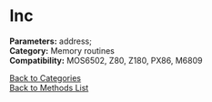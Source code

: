 # Inc

**Parameters:** address;  
**Category:** Memory routines  
**Compatibility:** MOS6502, Z80, Z180, PX86, M6809  


[Back to Categories](../categories/memory_routines.md)  
[Back to Methods List](../../SUMMARY.md)
